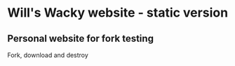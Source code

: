 # Will's Wacky website - static version
## Personal website for fork testing

Fork, download and destroy

